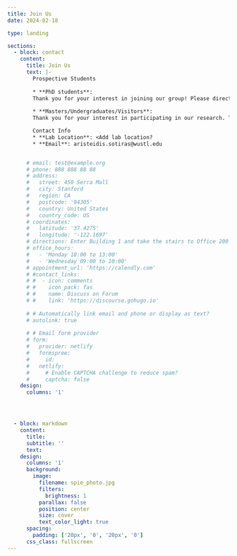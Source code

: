 ```yaml
---
title: Join Us
date: 2024-02-18

type: landing

sections:
  - block: contact
    content:
      title: Join Us
      text: |-
        Prospective Students
        
        * **PhD students**:
        Thank you for your interest in joining our group! Please directly apply to the CSE department. We will review each application and get back to you if there is a fit.
        
        * **Masters/Undergraduates/Visitors**:
        Thank you for your interest in participating in our research. To apply for a research position, please complete this Google form. We will be in touch if there is a match.

        Contact Info
        * **Lab Location**: <Add lab location?
        * **Email**: aristeidis.sotiras@wustl.edu


      # email: test@example.org
      # phone: 888 888 88 88
      # address:
      #   street: 450 Serra Mall
      #   city: Stanford
      #   region: CA
      #   postcode: '94305'
      #   country: United States
      #   country_code: US
      # coordinates:
      #   latitude: '37.4275'
      #   longitude: '-122.1697'
      # directions: Enter Building 1 and take the stairs to Office 200 on Floor 2
      # office_hours:
      #   - 'Monday 10:00 to 13:00'
      #   - 'Wednesday 09:00 to 10:00'
      # appointment_url: 'https://calendly.com'
      # #contact_links:
      # #  - icon: comments
      # #    icon_pack: fas
      # #    name: Discuss on Forum
      # #    link: 'https://discourse.gohugo.io'
    
      # # Automatically link email and phone or display as text?
      # autolink: true
    
      # # Email form provider
      # form:
      #   provider: netlify
      #   formspree:
      #     id:
      #   netlify:
      #     # Enable CAPTCHA challenge to reduce spam?
      #     captcha: false
    design:
      columns: '1'




  - block: markdown
    content:
      title:
      subtitle: ''
      text:
    design:
      columns: '1'
      background:
        image: 
          filename: spie_photo.jpg
          filters:
            brightness: 1
          parallax: false
          position: center
          size: cover
          text_color_light: true
      spacing:
        padding: ['20px', '0', '20px', '0']
      css_class: fullscreen
---
```

